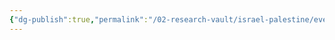 ```yaml
---
{"dg-publish":true,"permalink":"/02-research-vault/israel-palestine/events/1956-suez-crisis/","updated":"2025-08-21T16:57:07.651-04:00"}
---
```


